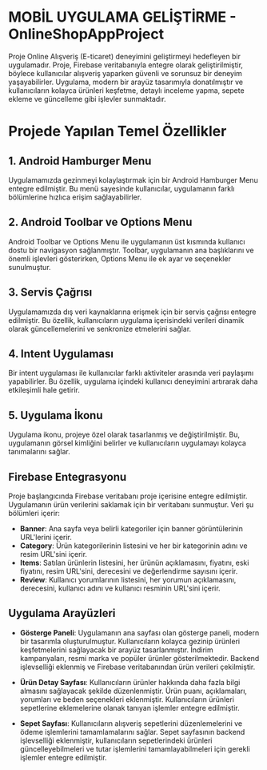 # MOBİL UYGULAMA GELİŞTİRME - OnlineShopAppProject

Proje Online Alışveriş (E-ticaret) deneyimini geliştirmeyi hedefleyen bir uygulamadır. Proje, Firebase veritabanıyla entegre olarak geliştirilmiştir, böylece kullanıcılar alışveriş yaparken güvenli ve sorunsuz bir deneyim yaşayabilirler. Uygulama, modern bir arayüz tasarımıyla donatılmıştır ve kullanıcıların kolayca ürünleri keşfetme, detaylı inceleme yapma, sepete ekleme ve güncelleme gibi işlevler sunmaktadır.

# Projede Yapılan Temel Özellikler

## 1. Android Hamburger Menu
Uygulamamızda gezinmeyi kolaylaştırmak için bir Android Hamburger Menu entegre edilmiştir. Bu menü sayesinde kullanıcılar, uygulamanın farklı bölümlerine hızlıca erişim sağlayabilirler.

## 2. Android Toolbar ve Options Menu
Android Toolbar ve Options Menu ile uygulamanın üst kısmında kullanıcı dostu bir navigasyon sağlanmıştır. Toolbar, uygulamanın ana başlıklarını ve önemli işlevleri gösterirken, Options Menu ile ek ayar ve seçenekler sunulmuştur.

## 3. Servis Çağrısı
Uygulamamızda dış veri kaynaklarına erişmek için bir servis çağrısı entegre edilmiştir. Bu özellik, kullanıcıların uygulama içerisindeki verileri dinamik olarak güncellemelerini ve senkronize etmelerini sağlar.

## 4. Intent Uygulaması
Bir intent uygulaması ile kullanıcılar farklı aktiviteler arasında veri paylaşımı yapabilirler. Bu özellik, uygulama içindeki kullanıcı deneyimini artırarak daha etkileşimli hale getirir.

## 5. Uygulama İkonu
Uygulama ikonu, projeye özel olarak tasarlanmış ve değiştirilmiştir. Bu, uygulamanın görsel kimliğini belirler ve kullanıcıların uygulamayı kolayca tanımalarını sağlar.

## Firebase Entegrasyonu
Proje başlangıcında Firebase veritabanı proje içerisine entegre edilmiştir. Uygulamanın ürün verilerini saklamak için bir veritabanı sunmuştur. Veri şu bölümleri içerir:

- **Banner**: Ana sayfa veya belirli kategoriler için banner görüntülerinin URL'lerini içerir.
- **Category**: Ürün kategorilerinin listesini ve her bir kategorinin adını ve resim URL'sini içerir.
- **Items**: Satılan ürünlerin listesini, her ürünün açıklamasını, fiyatını, eski fiyatını, resim URL'sini, derecesini ve değerlendirme sayısını içerir.
- **Review**: Kullanıcı yorumlarının listesini, her yorumun açıklamasını, derecesini, kullanıcı adını ve kullanıcı resminin URL'sini içerir.

## Uygulama Arayüzleri
- **Gösterge Paneli**: Uygulamanın ana sayfası olan gösterge paneli, modern bir tasarımla oluşturulmuştur. Kullanıcıların kolayca gezinip ürünleri keşfetmelerini sağlayacak bir arayüz tasarlanmıştır. İndirim kampanyaları, resmi marka ve popüler ürünler gösterilmektedir. Backend işlevselliği eklenmiş ve Firebase veritabanından ürün verileri çekilmiştir.
  
- **Ürün Detay Sayfası**: Kullanıcıların ürünler hakkında daha fazla bilgi almasını sağlayacak şekilde düzenlenmiştir. Ürün puanı, açıklamaları, yorumları ve beden seçenekleri eklenmiştir. Kullanıcıların ürünleri sepetlerine eklemelerine olanak tanıyan işlemler entegre edilmiştir.
  
- **Sepet Sayfası**: Kullanıcıların alışveriş sepetlerini düzenlemelerini ve ödeme işlemlerini tamamlamalarını sağlar. Sepet sayfasının backend işlevselliği eklenmiştir, kullanıcıların sepetlerindeki ürünleri güncelleyebilmeleri ve tutar işlemlerini tamamlayabilmeleri için gerekli işlemler entegre edilmiştir.



